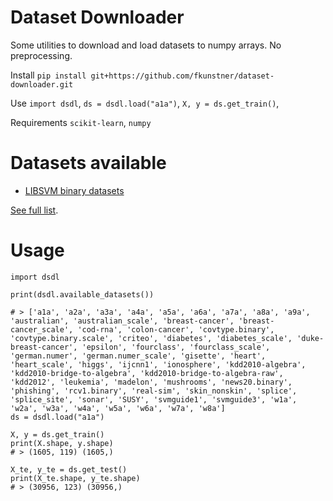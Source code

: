 # Dataset Downloader

Some utilities to download and load datasets to numpy arrays.
No preprocessing.

Install `pip install git+https://github.com/fkunstner/dataset-downloader.git`

Use `import dsdl`, `ds = dsdl.load("a1a")`, `X, y = ds.get_train()`, 

Requirements `scikit-learn`, `numpy`

# Datasets available

* [LIBSVM binary datasets](https://www.csie.ntu.edu.tw/~cjlin/libsvmtools/datasets/binary.html)

[See full list](available_datasets.md).

# Usage

```
import dsdl

print(dsdl.available_datasets())

# > ['a1a', 'a2a', 'a3a', 'a4a', 'a5a', 'a6a', 'a7a', 'a8a', 'a9a', 'australian', 'australian_scale', 'breast-cancer', 'breast-cancer_scale', 'cod-rna', 'colon-cancer', 'covtype.binary', 'covtype.binary.scale', 'criteo', 'diabetes', 'diabetes_scale', 'duke-breast-cancer', 'epsilon', 'fourclass', 'fourclass_scale', 'german.numer', 'german.numer_scale', 'gisette', 'heart', 'heart_scale', 'higgs', 'ijcnn1', 'ionosphere', 'kdd2010-algebra', 'kdd2010-bridge-to-algebra', 'kdd2010-bridge-to-algebra-raw', 'kdd2012', 'leukemia', 'madelon', 'mushrooms', 'news20.binary', 'phishing', 'rcv1.binary', 'real-sim', 'skin_nonskin', 'splice', 'splice_site', 'sonar', 'SUSY', 'svmguide1', 'svmguide3', 'w1a', 'w2a', 'w3a', 'w4a', 'w5a', 'w6a', 'w7a', 'w8a']
ds = dsdl.load("a1a")

X, y = ds.get_train()
print(X.shape, y.shape)
# > (1605, 119) (1605,)

X_te, y_te = ds.get_test()
print(X_te.shape, y_te.shape)
# > (30956, 123) (30956,)
```



